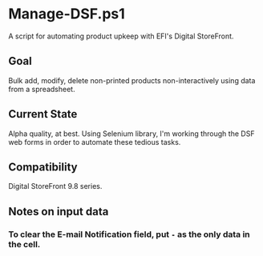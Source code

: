 # Manage-DSF.ps1
A script for automating product upkeep with EFI's Digital StoreFront.

## Goal
Bulk add, modify, delete non-printed products non-interactively using data from a spreadsheet.

## Current State
Alpha quality, at best.  Using Selenium library, I'm working through the DSF web forms in order to automate these tedious tasks.

## Compatibility
Digital StoreFront 9.8 series.

## Notes on input data
### To clear the E-mail Notification field, put `-` as the only data in the cell.